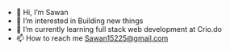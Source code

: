 - 👋 Hi, I’m Sawan
- 👀 I’m interested in Building new things
- 🌱 I’m currently learning full stack web development at Crio.do
- 📫 How to reach me Sawan15225@gmail.com

<!---
ImTSawan/ImTSawan is a ✨ special ✨ repository because its `README.md` (this file) appears on your GitHub profile.
You can click the Preview link to take a look at your changes.
--->
